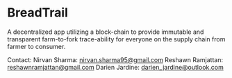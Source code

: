 # BreadTrail

A decentralized app utilizing a block-chain to provide immutable and transparent
farm-to-fork trace-ability for everyone on the supply chain from farmer
to consumer.


Contact:
Nirvan Sharma: nirvan.sharma95@gmail.com
Reshawn Ramjattan: reshawnramjattan@gmail.com
Darien Jardine: darien_jardine@outlook.com
